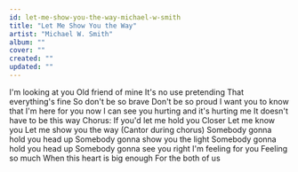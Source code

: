 ```yaml
---
id: let-me-show-you-the-way-michael-w-smith
title: "Let Me Show You the Way"
artist: "Michael W. Smith"
album: ""
cover: ""
created: ""
updated: ""
---
```


I'm looking at you
Old friend of mine
It's no use pretending
That everything's fine
So don't be so brave
Don't be so proud
I want you to know that
I'm here for you now
I can see you hurting and it's hurting me
It doesn't have to be this way
Chorus:
If you'd let me hold you
Closer
Let me know you
Let me show you the way
(Cantor during chorus)
Somebody gonna hold you head up
Somebody gonna show you the light
Somebody gonna hold you head up
Somebody gonna see you right
I'm feeling for you
Feeling so much
When this heart is big enough
For the both of us